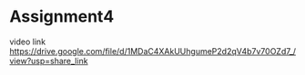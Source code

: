 # Assignment4
video link https://drive.google.com/file/d/1MDaC4XAkUUhgumeP2d2qV4b7v70OZd7_/view?usp=share_link
